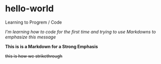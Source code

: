 # hello-world
Learning to Progrem / Code

*I'm learning how to code for the first time and trying to use Markdowns to emphasize this message*

**This is is a Markdown for a Strong Emphasis**

~~this is how we strikethrough~~


